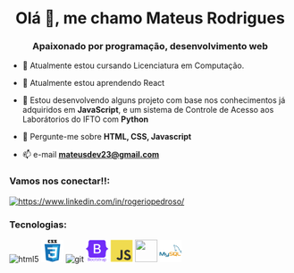 <h1 align="center">Olá 👋, me chamo Mateus Rodrigues</h1>
<h3 align="center">Apaixonado por programação, desenvolvimento web</h3>

- 🔭 Atualmente estou cursando Licenciatura em Computação.

- 🌱 Atualmente estou aprendendo React

- 👯 Estou desenvolvendo alguns projeto com base nos conhecimentos já adquiridos em **JavaScript**, e um sistema de Controle de Acesso aos Laborátorios do IFTO com **Python**

- 💬 Pergunte-me sobre **HTML, CSS, Javascript**

- 📫 e-mail **mateusdev23@gmail.com**

<h3 align="left">Vamos nos conectar!!:</h3>
<p align="left">
<a href="https://www.linkedin.com/in/rogeriopedroso/" target="blank"><img align="center" src="https://raw.githubusercontent.com/rahuldkjain/github-profile-readme-generator/master/src/images/icons/Social/linked-in-alt.svg" alt="https://www.linkedin.com/in/rogeriopedroso/" height="30" width="40" /></a>
</p>

<h3 align="left">Tecnologias:</h3>
<p align="left"> 
  <!-- HTML-->
  <img src="https://im.ge/i/Zpd7D0" alt="html5" width="40" height="40"/> 
  <!-- CSS-->
  <img src="https://raw.githubusercontent.com/devicons/devicon/master/icons/css3/css3-original-wordmark.svg" alt="css3" width="40" height="40"/>
  <!-- GIT-->
  <img src="https://www.vectorlogo.zone/logos/git-scm/git-scm-icon.svg" alt="git" width="40" height="40"/>
  <!-- BOOTSTRAP-->
  <img src="https://raw.githubusercontent.com/devicons/devicon/master/icons/bootstrap/bootstrap-plain-wordmark.svg" alt="bootstrap" width="40" height="40"/>
  <!-- JAVASCRIPT-->
  <img src="https://raw.githubusercontent.com/devicons/devicon/master/icons/javascript/javascript-original.svg" alt="javascript" width="40" height="40"/>
  <!--REACT-->
  <img src="https://www.google.com/imgres?imgurl=https%3A%2F%2Fw7.pngwing.com%2Fpngs%2F79%2F518%2Fpng-transparent-js-react-js-logo-react-react-native-logos-icon-thumbnail.png&tbnid=tKSDKiJnJlsysM&vet=12ahUKEwitkL7WjYaGAxVUg2EGHSnmAnoQMygDegQIARBQ..i&imgrefurl=https%3A%2F%2Fwww.pngwing.com%2Fen%2Fsearch%3Fq%3Dreact&docid=0sg-1PoLPCUrMM&w=360&h=360&q=react%20logo%20link&ved=2ahUKEwitkL7WjYaGAxVUg2EGHSnmAnoQMygDegQIARBQ" alt="" width="40" height="40"/>
  <!--MySQL-->
  <img src="https://raw.githubusercontent.com/devicons/devicon/master/icons/mysql/mysql-original-wordmark.svg" alt="mysql" width="40" height="40"/>


